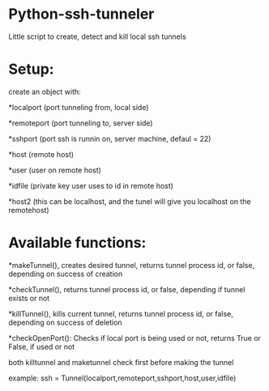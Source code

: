 Python-ssh-tunneler
===================

Little script to create, detect and kill local ssh tunnels

Setup:
======

create an object with:

*localport (port tunneling from, local side)

*remoteport (port tunneling to, server side)

*sshport (port ssh is runnin on, server machine, defaul = 22)

*host (remote host)

*user (user on remote host)

*idfile (private key user uses to id in remote host)

*host2 (this can be localhost, and the tunel will give you localhost on the remotehost)

Available functions:
====================

*makeTunnel(), creates desired tunnel, returns tunnel process id, or false, depending on success of creation

*checkTunnel(), returns tunnel process id, or false, depending if tunnel exists or not

*killTunnel(), kills current tunnel, returns tunnel process id, or false, depending on success of deletion

*checkOpenPort(): Checks if local port is being used or not, returns True or False, if used or not

both killtunnel and maketunnel check first before making the tunnel

example: ssh = Tunnel(localport,remoteport,sshport,host,user,idfile)

